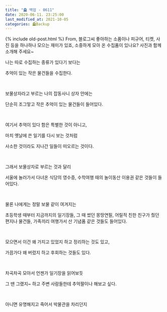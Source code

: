 ```yaml
---
title: "🪦 백업 - 0611"
date: 2020-06-11. 23:25:00
last_modified_at: 2021-10-05
categories: 🪦Backup
---
```

{% include old-post.html %}
From, 블로그씨
좋아하는 소품이나 피규어, 티켓, 사진 등을 하나하나 모으는 재미가 있죠, 소중하게 모아 온 수집품이 있나요? 사진과 함께 소개해 주세요~

나는 따로 수집하는 종류가 있다기 보다는

추억이 있는 작은 물건들을 수집한다.

​

보물상자라고 부르는 나의 잡동사니 상자 안에는

단순히 조그맣고 작은 추억이 있는 물건들이 들어있다.

​

여기서 추억이 있다 함은 특별한 것이 아니고,

마치 옛날에 쓴 일기를 다시 보는 것처럼

사소한 것이라도 지나간 일들이 떠오르는 것이다.

​

그래서 보물상자로 부르는 것과 달리

서울에 놀러가서 다녀온 식당의 영수증, 수학여행 때의 놀이동산 이용권 같은 것들이 들어있다.

​

물론 나에게는 정말 보물 같이 여겨지는

초등학생 때부터 지금까지의 일기장들, 그 때 썼던 몽땅연필, 어릴적 친한 친구가 줬던 편지나 물건들, 가족끼리 여행가서 산 기념품 같은 것들도 들어있다.

​

모으면서 이건 왜 가지고 있었지 하고 정리하는 것도 있고,

가끔가다 왜 버렸지 하고 후회하는 것들도 있다.

​

차곡차곡 모아서 언젠가 일기장을 읽어보듯

그 땐 그랬지~ 하고 주변 사람들한테 추억팔이나 해보고 싶다.

​

아니면 유명해지고 죽어서 박물관을 차리던지